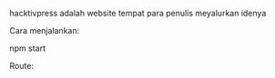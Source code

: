 hacktivpress adalah website tempat para penulis meyalurkan idenya

Cara menjalankan:

npm start

Route:
